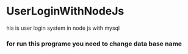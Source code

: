 # UserLoginWithNodeJs
<p>his is user login system  in node js with mysql</p>

<h3>for run this programe you need to change data base name</h3>

